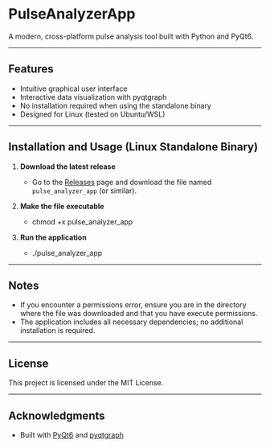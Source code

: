 # PulseAnalyzerApp

A modern, cross-platform pulse analysis tool built with Python and PyQt6.

---

## Features

- Intuitive graphical user interface
- Interactive data visualization with pyqtgraph
- No installation required when using the standalone binary
- Designed for Linux (tested on Ubuntu/WSL)

---

## Installation and Usage (Linux Standalone Binary)

1. **Download the latest release**
   - Go to the [Releases](https://github.com/yourusername/PulseAnalyzerApp/releases) page and download the file named `pulse_analyzer_app` (or similar).

2. **Make the file executable**
   - chmod +x pulse_analyzer_app

3. **Run the application**
   - ./pulse_analyzer_app
     
---

## Notes

- If you encounter a permissions error, ensure you are in the directory where the file was downloaded and that you have execute permissions.
- The application includes all necessary dependencies; no additional installation is required.

---

## License

This project is licensed under the MIT License.

---

## Acknowledgments

- Built with [PyQt6](https://riverbankcomputing.com/software/pyqt/intro) and [pyqtgraph](http://www.pyqtgraph.org/)
